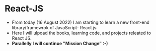 # React-JS
- From today (16 August 2022) I am starting to learn a new front-end library/framewrok of JavaScript- React.js
- Here I will ulpoad the books, learning code, and projects releated to React JS.
- **Parallelly I will continue "Mission Change"  :-)**
